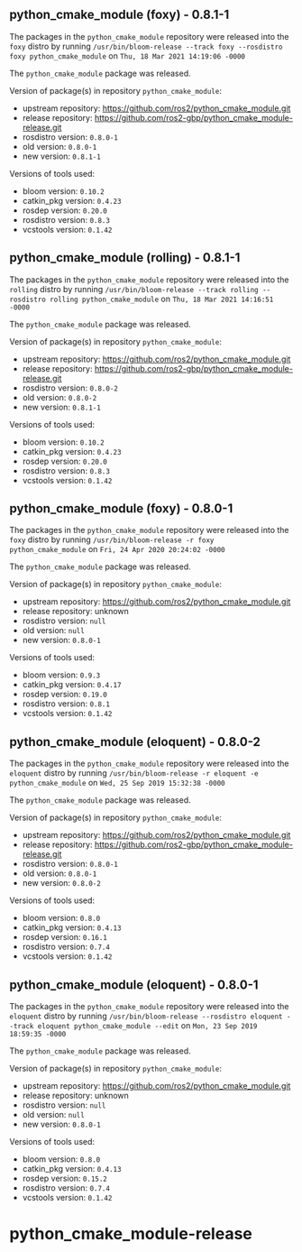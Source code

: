 ## python_cmake_module (foxy) - 0.8.1-1

The packages in the `python_cmake_module` repository were released into the `foxy` distro by running `/usr/bin/bloom-release --track foxy --rosdistro foxy python_cmake_module` on `Thu, 18 Mar 2021 14:19:06 -0000`

The `python_cmake_module` package was released.

Version of package(s) in repository `python_cmake_module`:

- upstream repository: https://github.com/ros2/python_cmake_module.git
- release repository: https://github.com/ros2-gbp/python_cmake_module-release.git
- rosdistro version: `0.8.0-1`
- old version: `0.8.0-1`
- new version: `0.8.1-1`

Versions of tools used:

- bloom version: `0.10.2`
- catkin_pkg version: `0.4.23`
- rosdep version: `0.20.0`
- rosdistro version: `0.8.3`
- vcstools version: `0.1.42`


## python_cmake_module (rolling) - 0.8.1-1

The packages in the `python_cmake_module` repository were released into the `rolling` distro by running `/usr/bin/bloom-release --track rolling --rosdistro rolling python_cmake_module` on `Thu, 18 Mar 2021 14:16:51 -0000`

The `python_cmake_module` package was released.

Version of package(s) in repository `python_cmake_module`:

- upstream repository: https://github.com/ros2/python_cmake_module.git
- release repository: https://github.com/ros2-gbp/python_cmake_module-release.git
- rosdistro version: `0.8.0-2`
- old version: `0.8.0-2`
- new version: `0.8.1-1`

Versions of tools used:

- bloom version: `0.10.2`
- catkin_pkg version: `0.4.23`
- rosdep version: `0.20.0`
- rosdistro version: `0.8.3`
- vcstools version: `0.1.42`


## python_cmake_module (foxy) - 0.8.0-1

The packages in the `python_cmake_module` repository were released into the `foxy` distro by running `/usr/bin/bloom-release -r foxy python_cmake_module` on `Fri, 24 Apr 2020 20:24:02 -0000`

The `python_cmake_module` package was released.

Version of package(s) in repository `python_cmake_module`:

- upstream repository: https://github.com/ros2/python_cmake_module.git
- release repository: unknown
- rosdistro version: `null`
- old version: `null`
- new version: `0.8.0-1`

Versions of tools used:

- bloom version: `0.9.3`
- catkin_pkg version: `0.4.17`
- rosdep version: `0.19.0`
- rosdistro version: `0.8.1`
- vcstools version: `0.1.42`


## python_cmake_module (eloquent) - 0.8.0-2

The packages in the `python_cmake_module` repository were released into the `eloquent` distro by running `/usr/bin/bloom-release -r eloquent -e python_cmake_module` on `Wed, 25 Sep 2019 15:32:38 -0000`

The `python_cmake_module` package was released.

Version of package(s) in repository `python_cmake_module`:

- upstream repository: https://github.com/ros2/python_cmake_module.git
- release repository: https://github.com/ros2-gbp/python_cmake_module-release.git
- rosdistro version: `0.8.0-1`
- old version: `0.8.0-1`
- new version: `0.8.0-2`

Versions of tools used:

- bloom version: `0.8.0`
- catkin_pkg version: `0.4.13`
- rosdep version: `0.16.1`
- rosdistro version: `0.7.4`
- vcstools version: `0.1.42`


## python_cmake_module (eloquent) - 0.8.0-1

The packages in the `python_cmake_module` repository were released into the `eloquent` distro by running `/usr/bin/bloom-release --rosdistro eloquent --track eloquent python_cmake_module --edit` on `Mon, 23 Sep 2019 18:59:35 -0000`

The `python_cmake_module` package was released.

Version of package(s) in repository `python_cmake_module`:

- upstream repository: https://github.com/ros2/python_cmake_module.git
- release repository: unknown
- rosdistro version: `null`
- old version: `null`
- new version: `0.8.0-1`

Versions of tools used:

- bloom version: `0.8.0`
- catkin_pkg version: `0.4.13`
- rosdep version: `0.15.2`
- rosdistro version: `0.7.4`
- vcstools version: `0.1.42`


# python_cmake_module-release